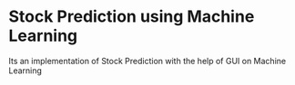 # Stock Prediction using Machine Learning
 Its an implementation of Stock Prediction with the help of GUI on Machine Learning
